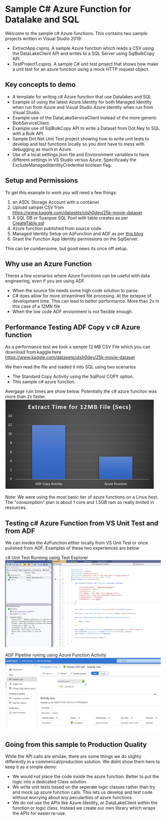 # Sample C# Azure Function for Datalake and SQL
Welcome to the sample c# Azure functions. This contains two sample projects written in Visual Studio 2019:
- ExtractApp.csproj. A sample Azure function which reads a CSV using the DataLakeClient API and writes to a SQL Server using SqlBulkCopy API
- TestProject1.csproj. A sample C# unit test project that shows how make a unit test for an azure function using a mock HTTP request object.

## Key concepts to demo
- A template for writing c# Azure function that use Datalakes and SQL
- Example of using the latest Azure.Identity for both Managed Identity when run from Azure and Visual Studio Azure Identity when run from Visual Studio.
- Example use of the DataLakeServiceClient instead of the more generic BlobServiceClient.
- Example use of SqlBulkCopy API to write a Dataset from Dot.Ney to SQL with a Bulk API.
- Sample Dot.Net Unit Test project showing how to write unit tests to develop and test functions locally so you dont have to mess with debugging as much in Azure.
- Use of a local.settings.json file and Envioronment variables to have different settings in VS Studio versus Azure. Specificaaly the ExcludeManagedIdentityCredential boolean flag.

## Setup and Permissions
To get this example to work you will need a few things:
1. an ASDL Storage Account with a container
2. Upload sampel CSV from https://www.kaggle.com/datasets/utsh0dey/25k-movie-dataset
3. A SQL DB or Syanpse SQL Pool with table creates as per [CreateTable.sql](Minimal/C#/CreateTable.sql)
4. Azure function published from source code.
5. Managed Identity Setup on AzFunction and ADF as per [this blog](https://prodata.ie/2022/06/16/enabling-managed-identity-authentication-on-azure-functions-in-data-factory/)
6. Grant the Function App Identity permissions on the SqlServer.

This can be cumbersome, but good news its once off setup.

## Why use an Azure Function 
Theres a few scenarios where Azure Functions can be useful with data engineering, even if you are using ADF.
- When the source file needs some high code solution to parse.
- C# does allow for more streamlined file procesing. At the extepse of development time. This can lead to better performance. More than 2x in this case of a 12MN file
- When the low code ADF envionment is not flexible enough.


## Performance Testing ADF Copy v c# Azure function
As a performance test we took a sample 12 MB CSV File which you can download from kaggle here
https://www.kaggle.com/datasets/utsh0dey/25k-movie-dataset

We then read the file and loaded it into SQL using two scenarios
- The Standard Copy Activity using the SqlPool COPY option.
- This sample c# azure function.

Avergage ruin times are show below. Potentially the c# azure funciton was more than 2x faster. 
![Performance Comparison](.\Performance.PNG)

Note: We were using the most basic tier of azure functions on a Linux host. The "consumption" plan is about 1 core and 1.5GB ram so really limited in resources.

## Testing c# Azure Function from VS Unit Test and from ADF
We can invoke the AzFunction either locally from VS Unit Test or once pulished from ADF. Examples of these two experiences are below

c# Unit Test Running using Test Explorer
![C# Unit Test ](UnitTest.PNG)

ADF Pipeline runing using Azure Function Activity
![ADF Unit Test ](ADF.PNG)

## Going from this sample to Production Quality
While the API calls are similae, there are some things we do slighty differently in a commerical/production solution. We didnt show them here to keep it as a simple demo:
- We would not place the code inside the azure function. Better to put the logic into a dedicated Class solution.  
- We write unit tests based on the seperate logic classes rather than try and mock up azure function calls. This lets us develop and test code without worrying about any pecularities of azure functions.
- We do not use the APIs like Azure.Identity, or DataLakeClient within the function or logic class. Instead we create our own library which wraps the APIs for easier re-use.

